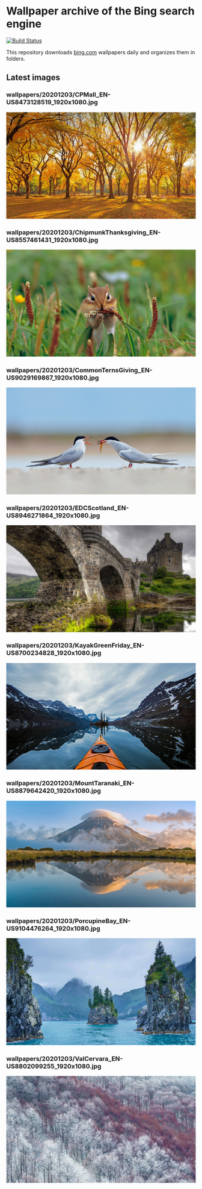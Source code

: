 # Wallpaper archive of the Bing search engine

[![Build Status](https://travis-ci.org/kijart/bing-daily-images-dl.svg?branch=wallpapers)](https://travis-ci.org/kijart/bing-daily-images-dl)

This repository downloads [bing.com](https://www.bing.com) wallpapers daily and organizes them in folders.

## Latest images

<!-- Wallpapers -->

### wallpapers/20201203/CPMall_EN-US8473128519_1920x1080.jpg

![wallpapers/20201203/CPMall_EN-US8473128519_1920x1080.jpg](wallpapers/20201203/CPMall_EN-US8473128519_1920x1080.jpg)

### wallpapers/20201203/ChipmunkThanksgiving_EN-US8557461431_1920x1080.jpg

![wallpapers/20201203/ChipmunkThanksgiving_EN-US8557461431_1920x1080.jpg](wallpapers/20201203/ChipmunkThanksgiving_EN-US8557461431_1920x1080.jpg)

### wallpapers/20201203/CommonTernsGiving_EN-US9029169867_1920x1080.jpg

![wallpapers/20201203/CommonTernsGiving_EN-US9029169867_1920x1080.jpg](wallpapers/20201203/CommonTernsGiving_EN-US9029169867_1920x1080.jpg)

### wallpapers/20201203/EDCScotland_EN-US8946271864_1920x1080.jpg

![wallpapers/20201203/EDCScotland_EN-US8946271864_1920x1080.jpg](wallpapers/20201203/EDCScotland_EN-US8946271864_1920x1080.jpg)

### wallpapers/20201203/KayakGreenFriday_EN-US8700234828_1920x1080.jpg

![wallpapers/20201203/KayakGreenFriday_EN-US8700234828_1920x1080.jpg](wallpapers/20201203/KayakGreenFriday_EN-US8700234828_1920x1080.jpg)

### wallpapers/20201203/MountTaranaki_EN-US8879642420_1920x1080.jpg

![wallpapers/20201203/MountTaranaki_EN-US8879642420_1920x1080.jpg](wallpapers/20201203/MountTaranaki_EN-US8879642420_1920x1080.jpg)

### wallpapers/20201203/PorcupineBay_EN-US9104476264_1920x1080.jpg

![wallpapers/20201203/PorcupineBay_EN-US9104476264_1920x1080.jpg](wallpapers/20201203/PorcupineBay_EN-US9104476264_1920x1080.jpg)

### wallpapers/20201203/ValCervara_EN-US8802099255_1920x1080.jpg

![wallpapers/20201203/ValCervara_EN-US8802099255_1920x1080.jpg](wallpapers/20201203/ValCervara_EN-US8802099255_1920x1080.jpg)

